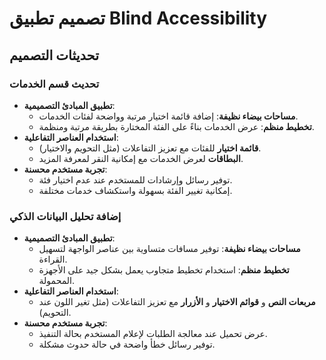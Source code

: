 # تصميم تطبيق Blind Accessibility

## تحديثات التصميم

### تحديث قسم الخدمات

- **تطبيق المبادئ التصميمية**:
  - **مساحات بيضاء نظيفة**: إضافة قائمة اختيار مرتبة وواضحة لفئات الخدمات.
  - **تخطيط منظم**: عرض الخدمات بناءً على الفئة المختارة بطريقة مرتبة ومنظمة.
- **استخدام العناصر التفاعلية**:
  - **قائمة اختيار** للفئات مع تعزيز التفاعلات (مثل التحويم والاختيار).
  - **البطاقات** لعرض الخدمات مع إمكانية النقر لمعرفة المزيد.
- **تجربة مستخدم محسنة**:
  - توفير رسائل وإرشادات للمستخدم عند عدم اختيار فئة.
  - إمكانية تغيير الفئة بسهولة واستكشاف خدمات مختلفة.

### إضافة تحليل البيانات الذكي

- **تطبيق المبادئ التصميمية**:
  - **مساحات بيضاء نظيفة**: توفير مسافات متساوية بين عناصر الواجهة لتسهيل القراءة.
  - **تخطيط منظم**: استخدام تخطيط متجاوب يعمل بشكل جيد على الأجهزة المحمولة.
- **استخدام العناصر التفاعلية**:
  - **مربعات النص** و **قوائم الاختيار** و **الأزرار** مع تعزيز التفاعلات (مثل تغير اللون عند التحويم).
- **تجربة مستخدم محسنة**:
  - عرض تحميل عند معالجة الطلبات لإعلام المستخدم بحالة التنفيذ.
  - توفير رسائل خطأ واضحة في حالة حدوث مشكلة.
